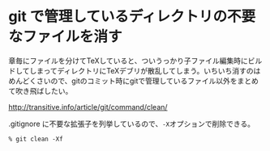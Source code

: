 # git で管理しているディレクトリの不要なファイルを消す

章毎にファイルを分けてTeXしていると、ついうっかり子ファイル編集時にビルドしてしまってディレクトリにTeXデブリが散乱してしまう。いちいち消すのはめんどくさいので、gitのコミット時にgitで管理しているファイル以外をまとめて吹き飛ばしたい。

http://transitive.info/article/git/command/clean/

.gitignore に不要な拡張子を列挙しているので、`-X`オプションで削除できる。

```
% git clean -Xf
```
